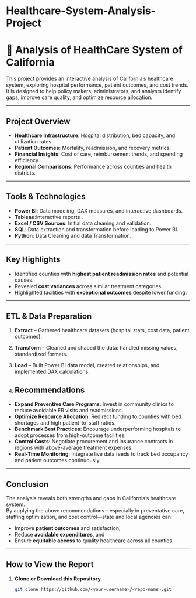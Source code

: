 # Healthcare-System-Analysis-Project
# 🏥 Analysis of HealthCare System of California

This project provides an interactive analysis of California’s healthcare system, exploring hospital performance, patient outcomes, and cost trends.  
It is designed to help policy makers, administrators, and analysts identify gaps, improve care quality, and optimize resource allocation.

---

##  Project Overview
- **Healthcare Infrastructure**: Hospital distribution, bed capacity, and utilization rates.
- **Patient Outcomes**: Mortality, readmission, and recovery metrics.
- **Financial Insights**: Cost of care, reimbursement trends, and spending efficiency.
- **Regional Comparisons**: Performance across counties and health districts.

---

##  Tools & Technologies
- **Power BI**: Data modeling, DAX measures, and interactive dashboards.
- **Tableau**:interactive reports .
- **Excel / CSV Sources**: Initial data cleaning and validation.
- **SQL**: Data extraction and transformation before loading to Power BI.
- **Python**: Data Cleaning and data Transformation. 

---

##  Key Highlights
- Identified counties with **highest patient readmission rates** and potential causes.
- Revealed **cost variances** across similar treatment categories.
- Highlighted facilities with **exceptional outcomes** despite lower funding.

---

##  ETL & Data Preparation
1. **Extract** – Gathered healthcare datasets (hospital stats, cost data, patient outcomes).
2. **Transform** – Cleaned and shaped the data: handled missing values, standardized formats.
3. **Load** – Built Power BI data model, created relationships, and implemented DAX calculations.

4. ##  Recommendations
- **Expand Preventive Care Programs**: Invest in community clinics to reduce avoidable ER visits and readmissions.
- **Optimize Resource Allocation**: Redirect funding to counties with bed shortages and high patient-to-staff ratios.
- **Benchmark Best Practices**: Encourage underperforming hospitals to adopt processes from high-outcome facilities.
- **Control Costs**: Negotiate procurement and insurance contracts in regions with above-average treatment expenses.
- **Real-Time Monitoring**: Integrate live data feeds to track bed occupancy and patient outcomes continuously.

---

##  Conclusion
The analysis reveals both strengths and gaps in California’s healthcare system.  
By applying the above recommendations—especially in preventative care, staffing optimization, and cost control—state and local agencies can:
- Improve **patient outcomes** and satisfaction,
- Reduce **avoidable expenditures**, and
- Ensure **equitable access** to quality healthcare across all counties.

---

##  How to View the Report
1. **Clone or Download this Repository**  
   ```bash
   git clone https://github.com/<your-username>/<repo-name>.git
